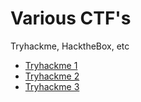 Various CTF's
=============

Tryhackme, HacktheBox, etc

*   [Tryhackme 1](ctf/index.html)
*   [Tryhackme 2](ctf/index.html)
*   [Tryhackme 3](ctf/index.html)
